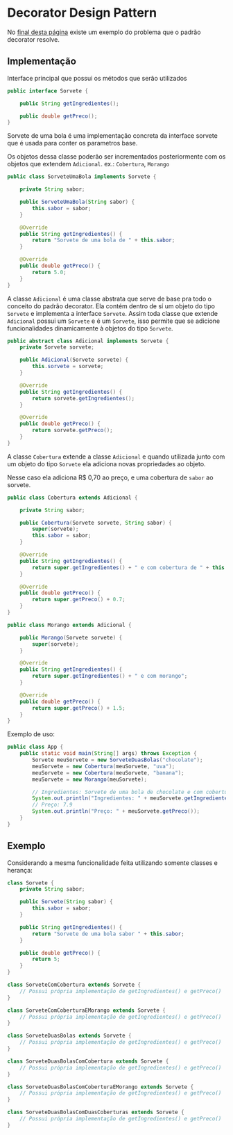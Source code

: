 # Decorator Design Pattern

No [final desta página](#exemplo) existe um exemplo do problema que o padrão decorator resolve.

## Implementação

Interface principal que possui os métodos que serão utilizados

```Java
public interface Sorvete {

    public String getIngredientes();

    public double getPreco();
}
```

Sorvete de uma bola é uma implementação concreta da interface sorvete
que é usada para conter os parametros base.

Os objetos dessa classe poderão ser incrementados posteriormente com os
objetos que extendem `Adicional`. ex.: `Cobertura`, `Morango`

```Java
public class SorveteUmaBola implements Sorvete {

    private String sabor;

    public SorveteUmaBola(String sabor) {
        this.sabor = sabor;
    }

    @Override
    public String getIngredientes() {
        return "Sorvete de uma bola de " + this.sabor;
    }

    @Override
    public double getPreco() {
        return 5.0;
    }
}
```

A classe `Adicional` é uma classe abstrata que serve de base pra
todo o conceito do padrão decorator. Ela contém dentro de sí um objeto
do tipo `Sorvete` e implementa a interface `Sorvete`. Assim toda classe que
extende `Adicional` possui um `Sorvete` e é um `Sorvete`, isso permite
que se adicione funcionalidades dinamicamente à objetos do tipo `Sorvete`.

```Java
public abstract class Adicional implements Sorvete {
    private Sorvete sorvete;

    public Adicional(Sorvete sorvete) {
        this.sorvete = sorvete;
    }

    @Override
    public String getIngredientes() {
        return sorvete.getIngredientes();
    }

    @Override
    public double getPreco() {
        return sorvete.getPreco();
    }
}
```

A classe `Cobertura` extende a classe `Adicional` e quando utilizada junto com
um objeto do tipo `Sorvete` ela adiciona novas propriedades ao objeto.

Nesse caso ela adiciona R$ 0,70 ao preço, e uma cobertura de `sabor` ao sorvete.

```Java
public class Cobertura extends Adicional {

    private String sabor;

    public Cobertura(Sorvete sorvete, String sabor) {
        super(sorvete);
        this.sabor = sabor;
    }

    @Override
    public String getIngredientes() {
        return super.getIngredientes() + " e com cobertura de " + this.sabor;
    }

    @Override
    public double getPreco() {
        return super.getPreco() + 0.7;
    }
}
```
```Java
public class Morango extends Adicional {

    public Morango(Sorvete sorvete) {
        super(sorvete);
    }

    @Override
    public String getIngredientes() {
        return super.getIngredientes() + " e com morango";
    }

    @Override
    public double getPreco() {
        return super.getPreco() + 1.5;
    }
}
```

Exemplo de uso:

```Java
public class App {
    public static void main(String[] args) throws Exception {
        Sorvete meuSorvete = new SorveteDuasBolas("chocolate");
        meuSorvete = new Cobertura(meuSorvete, "uva");
        meuSorvete = new Cobertura(meuSorvete, "banana");
        meuSorvete = new Morango(meuSorvete);

        // Ingredientes: Sorvete de uma bola de chocolate e com cobertura de uva e com cobertura de banana e com morango
        System.out.println("Ingredientes: " + meuSorvete.getIngredientes());
        // Preço: 7.9
        System.out.println("Preço: " + meuSorvete.getPreco());
    }
}
```

## Exemplo

Considerando a mesma funcionalidade feita utilizando somente classes e herança:

```Java
class Sorvete {
    private String sabor;

    public Sorvete(String sabor) {
        this.sabor = sabor;
    }

    public String getIngredientes() {
        return "Sorvete de uma bola sabor " + this.sabor;
    }

    public double getPreco() {
        return 5;
    }
}

class SorveteComCobertura extends Sorvete {
    // Possui própria implementação de getIngredientes() e getPreco()
}

class SorveteComCoberturaEMorango extends Sorvete {
    // Possui própria implementação de getIngredientes() e getPreco()
}

class SorveteDuasBolas extends Sorvete {
    // Possui própria implementação de getIngredientes() e getPreco()
}

class SorveteDuasBolasComCobertura extends Sorvete {
    // Possui própria implementação de getIngredientes() e getPreco()
}

class SorveteDuasBolasComCoberturaEMorango extends Sorvete {
    // Possui própria implementação de getIngredientes() e getPreco()
}

class SorveteDuasBolasComDuasCoberturas extends Sorvete {
    // Possui própria implementação de getIngredientes() e getPreco()
}
```